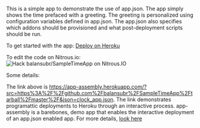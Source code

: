 This is a simple app to demonstrate the use of app.json. The app simply shows the time prefaced with a greeting. The greeting is personalized using configuration variables defined in app.json. The app.json also specifies which addons should be provisioned and what post-deployment scripts should be run.

To get started with the app: [Deploy on Heroku](https://app-assembly.herokuapp.com/?src=https%3A%2F%2Fgithub.com%2Fbalansubr%2FSampleTimeApp%2Ftarball%2Fmaster%2F&json=clock_app.json)

To edit the code on Nitrous.io: 
<a href="https://www.nitrous.io/hack_button?source=embed&runtime=rails&repo=balansubr%2FSampleTimeApp&file_to_open=config%2Froutes.db" style="border:0;text-decoration:none"><img src="https://d3o0mnbgv6k92a.cloudfront.net/assets/hack-s-v1-7475db0cf93fe5d1e29420c928ebc614.png" alt="Hack balansubr/SampleTimeApp on Nitrous.IO" /></a>

Some details:

The link above is https://app-assembly.herokuapp.com/?src=https%3A%2F%2Fgithub.com%2Fbalansubr%2FSampleTimeApp%2Ftarball%2Fmaster%2F&json=clock_app.json. The link demonstrates programattic deployments to Heroku through an interactive process. app-assembly is a barebones, demo app that enables the interactive deployment of an app.json enabled app. For more details, [look here](https://github.com/balansubr/app-assembly)

